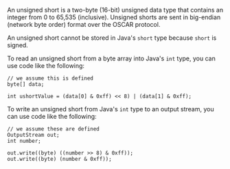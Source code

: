 An unsigned short is a two-byte (16-bit) unsigned data type that contains an integer from 0 to 65,535 (inclusive). Unsigned shorts are sent in big-endian (network byte order) format over the OSCAR protocol.

An unsigned short cannot be stored in Java's `short` type because `short` is signed.

To read an unsigned short from a byte array into Java's `int` type, you can use code like the following:

```
// we assume this is defined
byte[] data;

int ushortValue = (data[0] & 0xff) << 8) | (data[1] & 0xff);
```

To write an unsigned short from Java's `int` type to an output stream, you can use code like the following:

```
// we assume these are defined
OutputStream out;
int number;

out.write((byte) ((number >> 8) & 0xff));
out.write((byte) (number & 0xff));
```